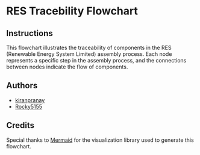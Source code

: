 

# RES Tracebility Flowchart

## Instructions
This flowchart illustrates the traceability of components in the RES (Renewable Energy System Limited) assembly process. Each node represents a specific step in the assembly process, and the connections between nodes indicate the flow of components.

## Authors
- [kiranpranay](https://github.com/kiranpranay)
- [Rocky5155](https://github.com/Rocky5155)

## Credits
Special thanks to [Mermaid](https://mermaid-js.github.io/mermaid/#/) for the visualization library used to generate this flowchart.


